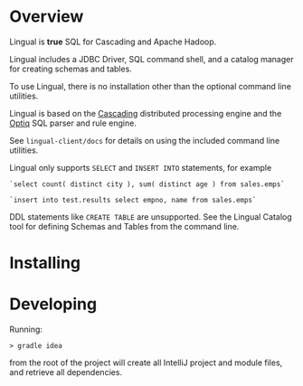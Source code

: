 # Overview

Lingual is __true__ SQL for Cascading and Apache Hadoop.

Lingual includes a JDBC Driver, SQL command shell, and a catalog manager for creating schemas and tables.

To use Lingual, there is no installation other than the optional command line utilities.

Lingual is based on the [Cascading](http://cascading.org) distributed processing engine and
the [Optiq](https://github.com/julianhyde/optiq) SQL parser and rule engine.

See `lingual-client/docs` for details on using the included command line utilities.

Lingual only supports `SELECT` and `INSERT INTO` statements, for example

    `select count( distinct city ), sum( distinct age ) from sales.emps`

    `insert into test.results select empno, name from sales.emps`

DDL statements like `CREATE TABLE` are unsupported. See the Lingual Catalog tool for defining Schemas and Tables from
the command line.

# Installing


# Developing

Running:

    > gradle idea

from the root of the project will create all IntelliJ project and module files, and retrieve all dependencies.

